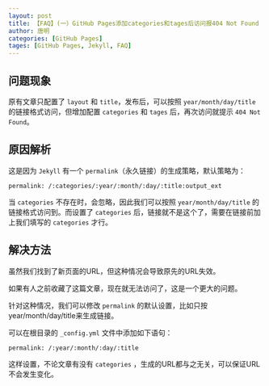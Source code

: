 ```yaml
---
layout: post
title: 【FAQ】(一）GitHub Pages添加categories和tages后访问报404 Not Found
author: 唐明
categories: [GitHub Pages]
tages: [GitHub Pages, Jekyll, FAQ]
---
```

## 问题现象

原有文章只配置了 `layout` 和 `title`，发布后，可以按照 `year/month/day/title` 的链接格式访问，但增加配置 `categories` 和 `tages` 后，再次访问就提示 `404 Not Found`。

## 原因解析

这是因为 `Jekyll` 有一个 `permalink`（永久链接）的生成策略，默认策略为：
```
permalink: /:categories/:year/:month/:day/:title:output_ext
```
当 `categories` 不存在时，会忽略，因此我们可以按照 `year/month/day/title` 的链接格式访问到。而设置了 `categories` 后，链接就不是这个了，需要在链接前加上我们填写的 `categories` 才行。

## 解决方法

虽然我们找到了新页面的URL，但这种情况会导致原先的URL失效。

如果有人之前收藏了这篇文章，现在就无法访问了，这是一个更大的问题。

针对这种情况，我们可以修改 `permalink` 的默认设置，比如只按year/month/day/title来生成链接。

可以在根目录的 `_config.yml` 文件中添加如下语句：
```
permalink: /:year/:month/:day/:title
```

这样设置，不论文章有没有 `categories` ，生成的URL都与之无关，可以保证URL不会发生变化。